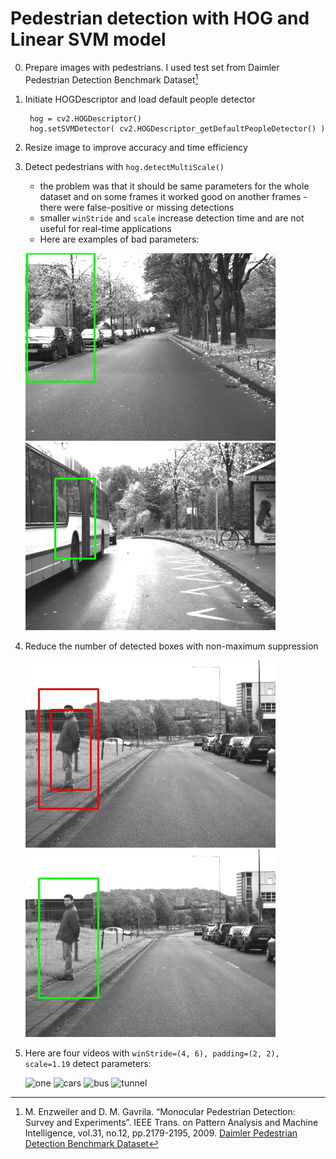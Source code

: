 # Pedestrian detection with HOG and Linear SVM model

0. Prepare images with pedestrians. I used test set from Daimler Pedestrian Detection Benchmark Dataset[^1]
1. Initiate HOGDescriptor and load default people detector
   ```
    hog = cv2.HOGDescriptor()
    hog.setSVMDetector( cv2.HOGDescriptor_getDefaultPeopleDetector() )
   ```
2. Resize image to improve accuracy and time efficiency
3. Detect pedestrians with `hog.detectMultiScale()`
   - the problem was that it should be same parameters for the whole dataset and on some frames it worked good on another frames - there were false-positive or missing detections
   - smaller `winStride` and `scale` increase detection time and are not useful for real-time applications 
   - Here are examples of bad parameters:

   ![false_boxes](detected/false_boxes.jpg)
   ![false_boxes2](detected/false_boxes2.jpg)
     
4. Reduce the number of detected boxes with non-maximum suppression
   
   ![mult_boxes](detected/mult_boxes.jpg)
   ![all_to_one](detected/mult_boxes_to_one.jpg)

5. Here are four videos with `winStride=(4, 6), padding=(2, 2), scale=1.19` detect parameters:

   ![one](detected/one.gif)
   ![cars](detected/cars.gif)
   ![bus](detected/bus.gif)
   ![tunnel](detected/tunnel.gif)




[^1]: M. Enzweiler and D. M. Gavrila. “Monocular Pedestrian Detection: Survey and Experiments”. IEEE Trans. on Pattern Analysis and Machine Intelligence, vol.31, no.12, pp.2179-2195, 2009. [Daimler Pedestrian Detection Benchmark Dataset](http://www.gavrila.net/Datasets/Daimler_Pedestrian_Benchmark_D/Daimler_Mono_Ped__Detection_Be/daimler_mono_ped__detection_be.html)

